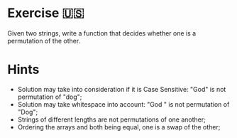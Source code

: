 # Exercise 🇺🇸

Given two strings, write a function that decides whether one is a permutation of the other.

# Hints

- Solution may take into consideration if it is Case Sensitive: "God" is not permutation of "dog";
- Solution may take whitespace into account: "God    " is not permutation of "Dog";
- Strings of different lengths are not permutations of one another;
- Ordering the arrays and both being equal, one is a swap of the other;
